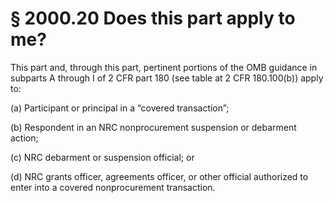 # § 2000.20   Does this part apply to me?

This part and, through this part, pertinent portions of the OMB guidance in subparts A through I of 2 CFR part 180 (see table at 2 CFR 180.100(b)) apply to:


(a) Participant or principal in a “covered transaction”;


(b) Respondent in an NRC nonprocurement suspension or debarment action;


(c) NRC debarment or suspension official; or


(d) NRC grants officer, agreements officer, or other official authorized to enter into a covered nonprocurement transaction.




